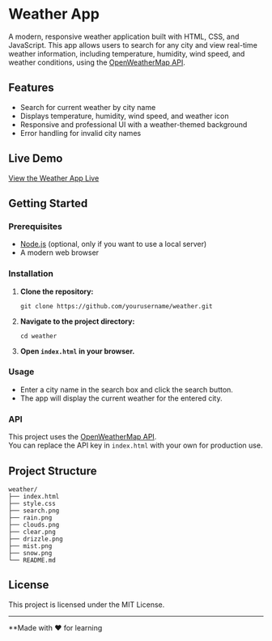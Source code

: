 # Weather App

A modern, responsive weather application built with HTML, CSS, and JavaScript. This app allows users to search for any city and view real-time weather information, including temperature, humidity, wind speed, and weather conditions, using the [OpenWeatherMap API](https://openweathermap.org/api).

## Features

- Search for current weather by city name
- Displays temperature, humidity, wind speed, and weather icon
- Responsive and professional UI with a weather-themed background
- Error handling for invalid city names

## Live Demo

[View the Weather App Live](https://weather-app-five-omega-55.vercel.app/)

## Getting Started

### Prerequisites

- [Node.js](https://nodejs.org/) (optional, only if you want to use a local server)
- A modern web browser

### Installation

1. **Clone the repository:**
   ```
   git clone https://github.com/yourusername/weather.git
   ```
2. **Navigate to the project directory:**
   ```
   cd weather
   ```
3. **Open `index.html` in your browser.**

### Usage

- Enter a city name in the search box and click the search button.
- The app will display the current weather for the entered city.

### API

This project uses the [OpenWeatherMap API](https://openweathermap.org/api).  
You can replace the API key in `index.html` with your own for production use.

## Project Structure

```
weather/
├── index.html
├── style.css
├── search.png
├── rain.png
├── clouds.png
├── clear.png
├── drizzle.png
├── mist.png
├── snow.png
└── README.md
```

## License

This project is licensed under the MIT License.

---

**Made with ❤️ for learning